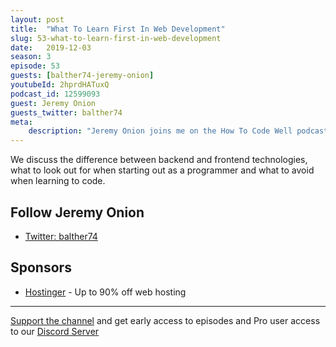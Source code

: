 ```yaml
---
layout: post
title:  "What To Learn First In Web Development"
slug: 53-what-to-learn-first-in-web-development
date:   2019-12-03
season: 3
episode: 53
guests: [balther74-jeremy-onion]
youtubeId: 2hprdHATuxQ
podcast_id: 12599093
guest: Jeremy Onion
guests_twitter: balther74
meta:
    description: "Jeremy Onion joins me on the How To Code Well podcast to talk what you should learn first in web development.!"
---
```

We discuss the difference between backend and frontend technologies, what to look out for when starting out as a programmer and what to avoid when learning to code.

## Follow Jeremy Onion
- [Twitter: balther74](https://twitter.com/balther74) 

## Sponsors 

- [Hostinger](http://hostinger.co.uk/peterfisher) - Up to 90% off web hosting

-------------------------------

[Support the channel](https://www.patreon.com/howToCodeWell) and get early access to episodes and Pro user access to our [Discord Server](https://howtocodewell.net/discord)
